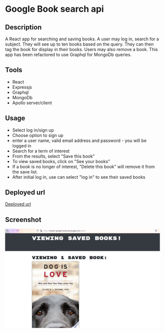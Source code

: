 # Google Book search api

## Description
A React app for searching and saving books.  A user may log in, search for a subject.  They will see up to ten books based on the query.  They can then tag the book for display in their books.  Users may also remove a book.
This app has been refactored to use Graphql for MongoDb queries.  


## Tools
* React
* Expressjs
* Graphql
* MongoDb
* Apollo server/client


## Usage
* Select log in/sign up
* Choose option to sign up
* enter a user name, valid email address and password - you will be logged in
* Search for a term of interest
* From the results, select "Save this book"
* To view saved books, click on "See your books"
* If a book is no longer of interest, "Delete this book" will remove it from the save list.
* After initial log in, use can select "log in" to see their saved books

## Deployed url
[Deployed url](https://aneslin-google-books.herokuapp.com/)

## Screenshot
![Screenshot of deployed app](./Screenshot%202022-04-25%20013212.jpg)

